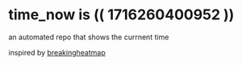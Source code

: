 # time_now is (( 1716260400952 ))

an automated repo that shows the currnent time

inspired by [breakingheatmap](https://github.com/breakingheatmap/breakingheatmap)